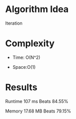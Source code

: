 # Algorithm Idea

Iteration

# Complexity

- Time: O(N^2)

- Space:O(1)

# Results

Runtime
107
ms
Beats
84.55%

Memory
17.68
MB
Beats
79.15%